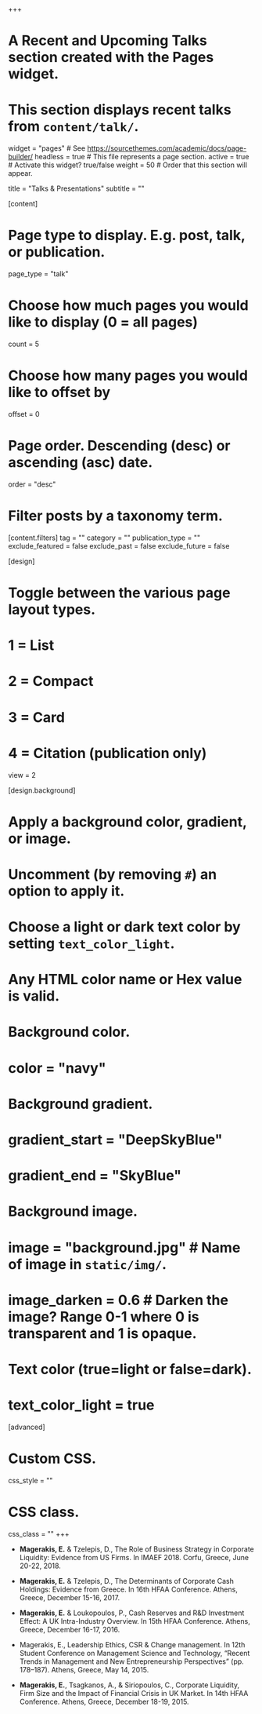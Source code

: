 +++
# A Recent and Upcoming Talks section created with the Pages widget.
# This section displays recent talks from `content/talk/`.

widget = "pages"  # See https://sourcethemes.com/academic/docs/page-builder/
headless = true  # This file represents a page section.
active = true  # Activate this widget? true/false
weight = 50  # Order that this section will appear.

title = "Talks & Presentations"
subtitle = ""

[content]
  # Page type to display. E.g. post, talk, or publication.
  page_type = "talk"
  
  # Choose how much pages you would like to display (0 = all pages)
  count = 5
  
  # Choose how many pages you would like to offset by
  offset = 0

  # Page order. Descending (desc) or ascending (asc) date.
  order = "desc"

  # Filter posts by a taxonomy term.
  [content.filters]
    tag = ""
    category = ""
    publication_type = ""
    exclude_featured = false
    exclude_past = false
    exclude_future = false
    
[design]
  # Toggle between the various page layout types.
  #   1 = List
  #   2 = Compact
  #   3 = Card
  #   4 = Citation (publication only)
  view = 2
  
[design.background]
  # Apply a background color, gradient, or image.
  #   Uncomment (by removing `#`) an option to apply it.
  #   Choose a light or dark text color by setting `text_color_light`.
  #   Any HTML color name or Hex value is valid.

  # Background color.
  # color = "navy"
  
  # Background gradient.
  # gradient_start = "DeepSkyBlue"
  # gradient_end = "SkyBlue"
  
  # Background image.
  # image = "background.jpg"  # Name of image in `static/img/`.
  # image_darken = 0.6  # Darken the image? Range 0-1 where 0 is transparent and 1 is opaque.

  # Text color (true=light or false=dark).
  # text_color_light = true  
  
[advanced]
 # Custom CSS. 
 css_style = ""
 
 # CSS class.
 css_class = ""
+++

* **Magerakis, E.** & Tzelepis, D., The Role of Business Strategy in Corporate Liquidity: Evidence from US Firms. In IMAEF 2018. Corfu, Greece, June 20-22, 2018.

* **Magerakis, E.** & Tzelepis, D., The Determinants of Corporate Cash Holdings: Evidence from Greece. In 16th HFAA Conference. Athens, Greece, December 15-16, 2017.

* **Magerakis, E.** & Loukopoulos, P., Cash Reserves and R&D Investment Effect: A UK Intra-Industry Overview. In 15th HFAA Conference. Athens, Greece, December 16-17, 2016.

* Magerakis, E., Leadership Ethics, CSR & Change management. In 12th Student Conference on Management Science and Technology, “Recent Trends in Management and New Entrepreneurship Perspectives” (pp. 178–187). Athens, Greece, May 14, 2015.

* **Magerakis, E.**, Tsagkanos, A., & Siriopoulos, C., Corporate Liquidity, Firm Size and the Impact of Financial Crisis in UK Market. In 14th HFAA Conference. Athens, Greece, December 18-19, 2015.

